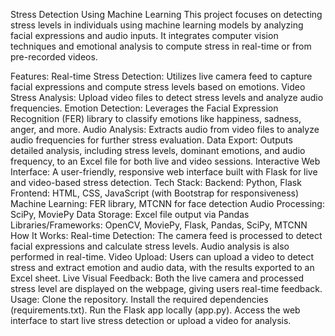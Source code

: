Stress Detection Using Machine Learning
This project focuses on detecting stress levels in individuals using machine learning models by analyzing facial expressions and audio inputs. It integrates computer vision techniques and emotional analysis to compute stress in real-time or from pre-recorded videos.

Features:
Real-time Stress Detection: Utilizes live camera feed to capture facial expressions and compute stress levels based on emotions.
Video Stress Analysis: Upload video files to detect stress levels and analyze audio frequencies.
Emotion Detection: Leverages the Facial Expression Recognition (FER) library to classify emotions like happiness, sadness, anger, and more.
Audio Analysis: Extracts audio from video files to analyze audio frequencies for further stress evaluation.
Data Export: Outputs detailed analysis, including stress levels, dominant emotions, and audio frequency, to an Excel file for both live and video sessions.
Interactive Web Interface: A user-friendly, responsive web interface built with Flask for live and video-based stress detection.
Tech Stack:
Backend: Python, Flask
Frontend: HTML, CSS, JavaScript (with Bootstrap for responsiveness)
Machine Learning: FER library, MTCNN for face detection
Audio Processing: SciPy, MoviePy
Data Storage: Excel file output via Pandas
Libraries/Frameworks: OpenCV, MoviePy, Flask, Pandas, SciPy, MTCNN
How It Works:
Real-time Detection: The camera feed is processed to detect facial expressions and calculate stress levels. Audio analysis is also performed in real-time.
Video Upload: Users can upload a video to detect stress and extract emotion and audio data, with the results exported to an Excel sheet.
Live Visual Feedback: Both the live camera and processed stress level are displayed on the webpage, giving users real-time feedback.
Usage:
Clone the repository.
Install the required dependencies (requirements.txt).
Run the Flask app locally (app.py).
Access the web interface to start live stress detection or upload a video for analysis.
